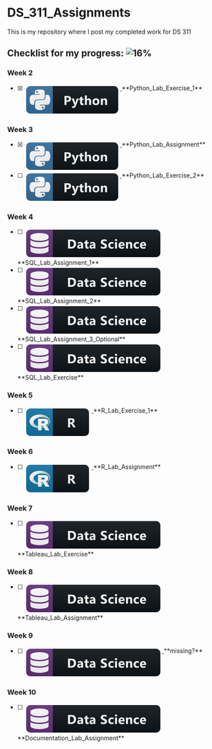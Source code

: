 # DS_311_Assignments
This is my repository where I post my completed work for DS 311

## Checklist for my progress: ![16%](https://progress-bar.dev/16)

### Week 2
- [x] <a href="#">
    <img src="https://raw.githubusercontent.com/MikeCodesDotNET/ColoredBadges/master/svg/dev/languages/python.svg" alt="Python" style="vertical-align:top; margin:4px">
  </a> **Python_Lab_Exercise_1**
### Week 3
- [x] <a href="#">
    <img src="https://raw.githubusercontent.com/MikeCodesDotNET/ColoredBadges/master/svg/dev/languages/python.svg" alt="Python" style="vertical-align:top; margin:4px">
  </a> **Python_Lab_Assignment**
- [ ] <a href="#">
    <img src="https://raw.githubusercontent.com/MikeCodesDotNET/ColoredBadges/master/svg/dev/languages/python.svg" alt="Python" style="vertical-align:top; margin:4px">
  </a> **Python_Lab_Exercise_2**
### Week 4
- [ ] <a href="#">
    <img src="https://raw.githubusercontent.com/MikeCodesDotNET/ColoredBadges/master/svg/dev/misc/datascience.svg" alt="SQL" style="vertical-align:top; margin:4px">
  </a> **SQL_Lab_Assignment_1**
- [ ] <a href="#">
    <img src="https://raw.githubusercontent.com/MikeCodesDotNET/ColoredBadges/master/svg/dev/misc/datascience.svg" alt="SQL" style="vertical-align:top; margin:4px">
  </a> **SQL_Lab_Assignment_2**
- [ ] <a href="#">
    <img src="https://raw.githubusercontent.com/MikeCodesDotNET/ColoredBadges/master/svg/dev/misc/datascience.svg" alt="SQL" style="vertical-align:top; margin:4px">
  </a> **SQL_Lab_Assignment_3_Optional**
- [ ] <a href="#">
    <img src="https://raw.githubusercontent.com/MikeCodesDotNET/ColoredBadges/master/svg/dev/misc/datascience.svg" alt="SQL" style="vertical-align:top; margin:4px">
  </a> **SQL_Lab_Exercise**
### Week 5
- [ ] <a href="#">
    <img src="https://raw.githubusercontent.com/MikeCodesDotNET/ColoredBadges/master/svg/dev/languages/r.svg" alt="R" style="vertical-align:top; margin:4px">
  </a> **R_Lab_Exercise_1**
### Week 6
- [ ] <a href="#">
    <img src="https://raw.githubusercontent.com/MikeCodesDotNET/ColoredBadges/master/svg/dev/languages/r.svg" alt="R" style="vertical-align:top; margin:4px">
  </a> **R_Lab_Assignment**
### Week 7
- [ ] <a href="#">
    <img src="https://raw.githubusercontent.com/MikeCodesDotNET/ColoredBadges/master/svg/dev/misc/datascience.svg" alt="SQL" style="vertical-align:top; margin:4px">
  </a> **Tableau_Lab_Exercise**
### Week 8
- [ ] <a href="#">
    <img src="https://raw.githubusercontent.com/MikeCodesDotNET/ColoredBadges/master/svg/dev/misc/datascience.svg" alt="SQL" style="vertical-align:top; margin:4px">
  </a> **Tableau_Lab_Assignment**
### Week 9
- [ ] <a href="#">
    <img src="https://raw.githubusercontent.com/MikeCodesDotNET/ColoredBadges/master/svg/dev/misc/datascience.svg" alt="SQL" style="vertical-align:top; margin:4px">
  </a> **missing?**
### Week 10
- [ ] <a href="#">
    <img src="https://raw.githubusercontent.com/MikeCodesDotNET/ColoredBadges/master/svg/dev/misc/datascience.svg" alt="SQL" style="vertical-align:top; margin:4px">
  </a> **Documentation_Lab_Assignment**
